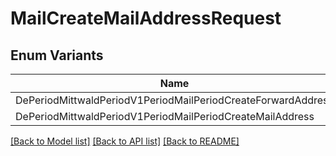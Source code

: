 # MailCreateMailAddressRequest

## Enum Variants

| Name | Description |
|---- | -----|
| DePeriodMittwaldPeriodV1PeriodMailPeriodCreateForwardAddress |  |
| DePeriodMittwaldPeriodV1PeriodMailPeriodCreateMailAddress |  |

[[Back to Model list]](../README.md#documentation-for-models) [[Back to API list]](../README.md#documentation-for-api-endpoints) [[Back to README]](../README.md)



